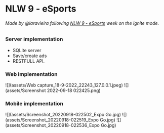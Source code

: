 # NLW 9 - eSports
###### Made by @laravieira following [NLW 9 - eSports](https://app.rocketseat.com.br/event/nlw-09/ignite) week on the Ignite mode.

### Server implementation
* SQLite server
* Save/create ads
* RESTFULL API.

### Web implementation
![](assets/Web capture_18-9-2022_22243_127.0.0.1.jpeg)
![](assets/Screenshot 2022-09-18 022425.png)

### Mobile implementation
![](assets/Screenshot_20220918-022502_Expo Go.jpg)
![](assets/Screenshot_20220918-022519_Expo Go.jpg)
![](assets/Screenshot_20220918-022536_Expo Go.jpg)
